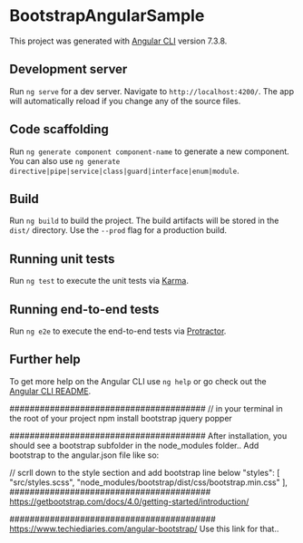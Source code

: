 # BootstrapAngularSample

This project was generated with [Angular CLI](https://github.com/angular/angular-cli) version 7.3.8.

## Development server

Run `ng serve` for a dev server. Navigate to `http://localhost:4200/`. The app will automatically reload if you change any of the source files.

## Code scaffolding

Run `ng generate component component-name` to generate a new component. You can also use `ng generate directive|pipe|service|class|guard|interface|enum|module`.

## Build

Run `ng build` to build the project. The build artifacts will be stored in the `dist/` directory. Use the `--prod` flag for a production build.

## Running unit tests

Run `ng test` to execute the unit tests via [Karma](https://karma-runner.github.io).

## Running end-to-end tests

Run `ng e2e` to execute the end-to-end tests via [Protractor](http://www.protractortest.org/).

## Further help

To get more help on the Angular CLI use `ng help` or go check out the [Angular CLI README](https://github.com/angular/angular-cli/blob/master/README.md).


#######################################
// in your terminal in the root of your project
npm install bootstrap jquery popper

#######################################
After installation, you should see a bootstrap subfolder in the node_modules folder.. Add bootstrap to the angular.json file like so:

// scrll down to the style section and add bootstrap line below
            "styles": [
              "src/styles.scss",
              "node_modules/bootstrap/dist/css/bootstrap.min.css"
            ],
########################################
https://getbootstrap.com/docs/4.0/getting-started/introduction/


#########################################
https://www.techiediaries.com/angular-bootstrap/
Use this link for that..
